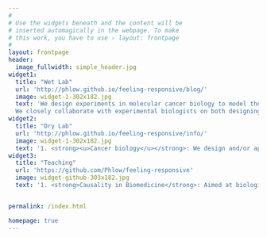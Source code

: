 ```yaml
---
#
# Use the widgets beneath and the content will be
# inserted automagically in the webpage. To make
# this work, you have to use › layout: frontpage
#
layout: frontpage
header:
  image_fullwidth: simple_header.jpg
widget1:
  title: "Wet Lab"
  url: 'http://phlow.github.io/feeling-responsive/blog/'
  image: widget-1-302x182.jpg
  text: 'We design experiments in molecular cancer biology to model the process of cancer initiation (<em>oncogenesis</em>). Our aim is to trace DNA and RNA trajectories at cellular resolution and quantify necessary and sufficient early conditions for cancer to occur.
  We closely collaborate with experimental biologists on both designing and performing the experiments, throughtout the data generation process.'
widget2:
  title: "Dry Lab"
  url: 'http://phlow.github.io/feeling-responsive/info/'
  image: widget-1-302x182.jpg
  text: '1. <strong><u>Cancer biology</u></strong>: We design and/or apply computational methods to analyse and predict (i) mutational (DNA) interactions, and (ii) transcriptional (RNA) trajectories, during cancer initiation <br/>2. <strong><u>Population biology</u></strong>: We develop causal (non-)parametric stastitical and machine learning techniques for applications to large-scale biomedical data, such as scRNA-seq and the UK Biobank.'
widget3:
  title: "Teaching"
  url: 'https://github.com/Phlow/feeling-responsive'
  image: widget-github-303x182.jpg
  text: '1. <strong>Causality in Biomedicine</strong>: Aimed at biologists, computer scientists and more broadly researchers from quantitative backgrounds. Two main topics of (i) Causal Effect Estimation and (ii) Causal Discovery are covered, together with biomedical applications. <br/> 2. <strong>PhD projects</strong> (<a href="https://edinburgh-biomedical-ai.github.io/igmm_soi/contact/">contact</a>) <br/>3. <strong>MSc projects</strong> <br/> 4.<strong> BSc summer projects</strong> <br/>'


permalink: /index.html

homepage: true
---
```


